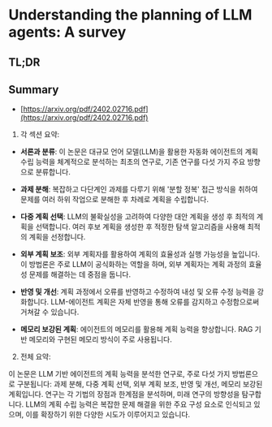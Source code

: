 # Understanding the planning of LLM agents: A survey
## TL;DR
## Summary
- [https://arxiv.org/pdf/2402.02716.pdf](https://arxiv.org/pdf/2402.02716.pdf)

1. 각 섹션 요약:

- **서론과 분류**:
   이 논문은 대규모 언어 모델(LLM)을 활용한 자동화 에이전트의 계획 수립 능력을 체계적으로 분석하는 최초의 연구로, 기존 연구를 다섯 가지 주요 방향으로 분류합니다.
   
- **과제 분해**:
   복잡하고 다단계인 과제를 다루기 위해 '분할 정복' 접근 방식을 취하여 문제를 여러 하위 작업으로 분해한 후 차례로 계획을 수립합니다.

- **다중 계획 선택**:
   LLM의 불확실성을 고려하여 다양한 대안 계획을 생성 후 최적의 계획을 선택합니다. 여러 후보 계획을 생성한 후 적정한 탐색 알고리즘을 사용해 최적의 계획을 선정합니다.

- **외부 계획 보조**:
   외부 계획자를 활용하여 계획의 효율성과 실행 가능성을 높입니다. 이 방법론은 주로 LLM이 공식화하는 역할을 하며, 외부 계획자는 계획 과정의 효율성 문제를 해결하는 데 중점을 둡니다.

- **반영 및 개선**:
   계획 과정에서 오류를 반영하고 수정하여 내성 및 오류 수정 능력을 강화합니다. LLM-에이전트 계획은 자체 반영을 통해 오류를 감지하고 수정함으로써 거쳐갈 수 있습니다.

- **메모리 보강된 계획**:
   에이전트의 메모리를 활용해 계획 능력을 향상합니다. RAG 기반 메모리와 구현된 메모리 방식이 주로 사용됩니다.

2. 전체 요약:

이 논문은 LLM 기반 에이전트의 계획 능력을 분석한 연구로, 주로 다섯 가지 방법론으로 구분됩니다: 과제 분해, 다중 계획 선택, 외부 계획 보조, 반영 및 개선, 메모리 보강된 계획입니다. 연구는 각 기법의 장점과 한계점을 분석하며, 미래 연구의 방향성을 탐구합니다. LLM의 계획 수립 능력은 복잡한 문제 해결을 위한 주요 구성 요소로 인식되고 있으며, 이를 확장하기 위한 다양한 시도가 이루어지고 있습니다.